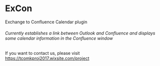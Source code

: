 # ExCon
Exchange to Confluence Calendar plugin
###### Currently establishes a link between Outlook and Confluence and displays some calendar information in the Confluence window

If you want to contact us, please visit https://tcomkproj2017.wixsite.com/project


